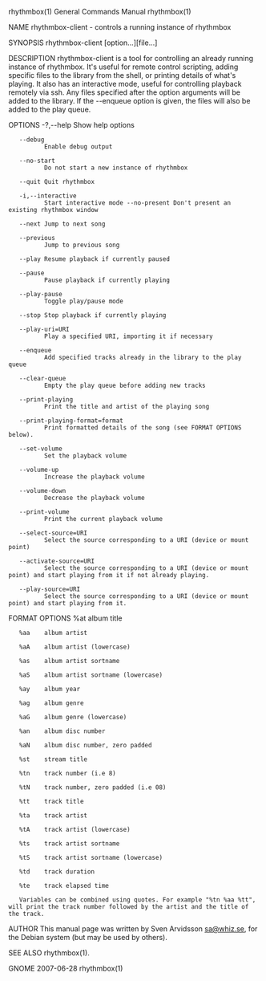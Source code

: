 rhythmbox(1)                                                                             General Commands Manual                                                                             rhythmbox(1)

NAME
       rhythmbox-client - controls a running instance of rhythmbox

SYNOPSIS
       rhythmbox-client [option...][file...]

DESCRIPTION
       rhythmbox-client  is  a tool for controlling an already running instance of rhythmbox.  It's useful for remote control scripting, adding specific files to the library from the shell, or printing
       details of what's playing. It also has an interactive mode, useful for controlling playback remotely via ssh. Any files specified after the option arguments will be added to the library.  If the
       --enqueue option is given, the files will also be added to the play queue.

OPTIONS
       -?,--help
              Show help options

       --debug
              Enable debug output

       --no-start
              Do not start a new instance of rhythmbox

       --quit Quit rhythmbox

       -i,--interactive
              Start interactive mode --no-present Don't present an existing rhythmbox window

       --next Jump to next song

       --previous
              Jump to previous song

       --play Resume playback if currently paused

       --pause
              Pause playback if currently playing

       --play-pause
              Toggle play/pause mode

       --stop Stop playback if currently playing

       --play-uri=URI
              Play a specified URI, importing it if necessary

       --enqueue
              Add specified tracks already in the library to the play queue

       --clear-queue
              Empty the play queue before adding new tracks

       --print-playing
              Print the title and artist of the playing song

       --print-playing-format=format
              Print formatted details of the song (see FORMAT OPTIONS below).

       --set-volume
              Set the playback volume

       --volume-up
              Increase the playback volume

       --volume-down
              Decrease the playback volume

       --print-volume
              Print the current playback volume

       --select-source=URI
              Select the source corresponding to a URI (device or mount point)

       --activate-source=URI
              Select the source corresponding to a URI (device or mount point) and start playing from it if not already playing.

       --play-source=URI
              Select the source corresponding to a URI (device or mount point) and start playing from it.

FORMAT OPTIONS
       %at    album title

       %aa    album artist

       %aA    album artist (lowercase)

       %as    album artist sortname

       %aS    album artist sortname (lowercase)

       %ay    album year

       %ag    album genre

       %aG    album genre (lowercase)

       %an    album disc number

       %aN    album disc number, zero padded

       %st    stream title

       %tn    track number (i.e 8)

       %tN    track number, zero padded (i.e 08)

       %tt    track title

       %ta    track artist

       %tA    track artist (lowercase)

       %ts    track artist sortname

       %tS    track artist sortname (lowercase)

       %td    track duration

       %te    track elapsed time

       Variables can be combined using quotes. For example "%tn %aa %tt", will print the track number followed by the artist and the title of the track.

AUTHOR
       This manual page was written by Sven Arvidsson <sa@whiz.se>, for the Debian system (but may be used by others).

SEE ALSO
       rhythmbox(1).

GNOME                                                                                           2007-06-28                                                                                   rhythmbox(1)

